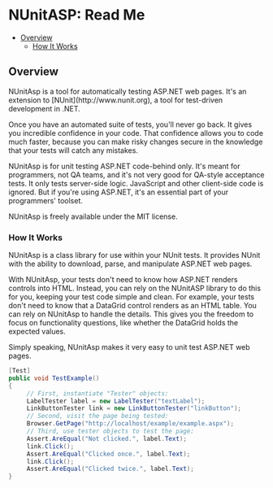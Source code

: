 NUnitASP: Read Me
=================

*   [Overview](#overview)
    * [How It Works](#howitworks)

<h2 id="overview">Overview</h2>
NUnitAsp is a tool for automatically testing ASP.NET web pages.  It's an extension to [NUnit](http://www.nunit.org), a tool for test-driven development in .NET.

Once you have an automated suite of tests, you'll never go back. It gives you incredible confidence in your code. That confidence allows you to code much faster, because you can make risky changes secure in the knowledge that your tests will catch any mistakes.

NUnitAsp is for unit testing ASP.NET code-behind only. It's meant for programmers, not QA teams, and it's not very good for QA-style acceptance tests. It only tests server-side logic. JavaScript and other client-side code is ignored. But if you're using ASP.NET, it's an essential part of your programmers' toolset.

NUnitAsp is freely available under the MIT license.

<h3 id="howitworks">How It Works</h3>

NUnitAsp is a class library for use within your NUnit tests.  It provides NUnit with the ability to download, parse, and manipulate ASP.NET web pages.

With NUnitAsp, your tests don't need to know how ASP.NET renders controls into HTML. Instead, you can rely on the NUnitASP library to do this for you, keeping your test code simple and clean.  For example, your tests don't need to know that a DataGrid control renders as an HTML table.  You can rely on NUnitAsp to handle the details.  This gives you the freedom to focus on functionality questions, like whether the DataGrid holds the expected values.

Simply speaking, NUnitAsp makes it very easy to unit test ASP.NET web pages.

```c#
[Test]
public void TestExample()
{
     // First, instantiate "Tester" objects:
     LabelTester label = new LabelTester("textLabel");
     LinkButtonTester link = new LinkButtonTester("linkButton");
     // Second, visit the page being tested:
     Browser.GetPage("http://localhost/example/example.aspx");
     // Third, use tester objects to test the page:
     Assert.AreEqual("Not clicked.", label.Text);
     link.Click();
     Assert.AreEqual("Clicked once.", label.Text);
     link.Click();
     Assert.AreEqual("Clicked twice.", label.Text);
}
```